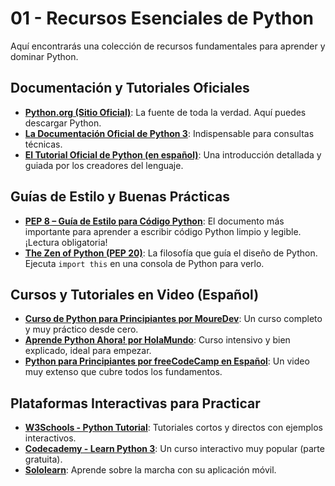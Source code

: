 # 01 - Recursos Esenciales de Python

Aquí encontrarás una colección de recursos fundamentales para aprender y dominar Python.

## Documentación y Tutoriales Oficiales

*   [**Python.org (Sitio Oficial)**](https://www.python.org/): La fuente de toda la verdad. Aquí puedes descargar Python.
*   [**La Documentación Oficial de Python 3**](https://docs.python.org/3/): Indispensable para consultas técnicas.
*   [**El Tutorial Oficial de Python (en español)**](https://docs.python.org/es/3/tutorial/index.html): Una introducción detallada y guiada por los creadores del lenguaje.

## Guías de Estilo y Buenas Prácticas

*   [**PEP 8 – Guía de Estilo para Código Python**](https://peps.python.org/pep-0008/): El documento más importante para aprender a escribir código Python limpio y legible. ¡Lectura obligatoria!
*   [**The Zen of Python (PEP 20)**](https://peps.python.org/pep-0020/): La filosofía que guía el diseño de Python. Ejecuta `import this` en una consola de Python para verlo.

## Cursos y Tutoriales en Video (Español)

*   [**Curso de Python para Principiantes por MoureDev**](https://www.youtube.com/watch?v=Kp4Mvapo5kc): Un curso completo y muy práctico desde cero.
*   [**Aprende Python Ahora! por HolaMundo**](https://www.youtube.com/watch?v=chPhls-_CbE): Curso intensivo y bien explicado, ideal para empezar.
*   [**Python para Principiantes por freeCodeCamp en Español**](https://www.youtube.com/watch?v=DLikpfc64cA): Un video muy extenso que cubre todos los fundamentos.

## Plataformas Interactivas para Practicar

*   [**W3Schools - Python Tutorial**](https://www.w3schools.com/python/): Tutoriales cortos y directos con ejemplos interactivos.
*   [**Codecademy - Learn Python 3**](https://www.codecademy.com/learn/learn-python-3): Un curso interactivo muy popular (parte gratuita).
*   [**Sololearn**](https://www.sololearn.com/learn/courses/python-introduction): Aprende sobre la marcha con su aplicación móvil.